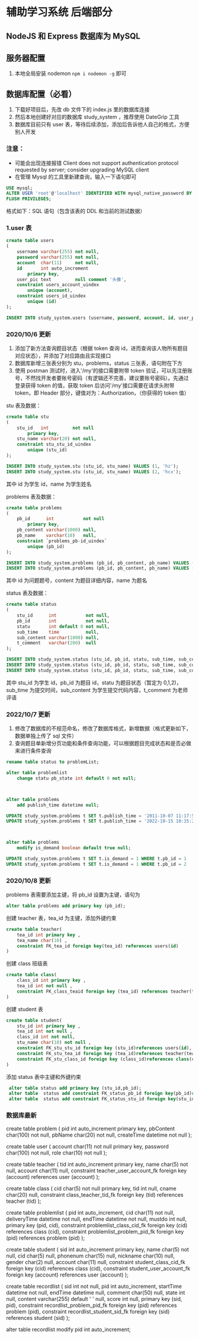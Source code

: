 # 辅助学习系统 后端部分

## NodeJS 和 Express 数据库为 MySQL

## 服务器配置

1. 本地全局安装 nodemon `npm i nodemon -g` 即可

## 数据库配置（必看）

1. 下载好项目后，先改 db 文件下的 index.js 里的数据库连接
2. 然后本地创建好对应的数据库 study_system ，推荐使用 DateGrip 工具
3. 数据库目前只有 user 表，等待后续添加，添加后告诉他人自己的格式，方便别人开发

### 注意：

- 可能会出现连接报错 Client does not support authentication protocol requested by server; consider upgrading MySQL client
- 在管理 Mysql 的工具里新建查询，输入一下语句即可

```sql
USE mysql;
ALTER USER 'root'@'localhost' IDENTIFIED WITH mysql_native_password BY '你的MySQL密码';
FLUSH PRIVILEGES;
```

格式如下：SQL 语句（包含该表的 DDL 和当前的测试数据）

### 1.user 表

```sql
create table users
(
    username varchar(255) not null,
    password varchar(255) not null,
    account  char(11)     not null,
    id       int auto_increment
        primary key,
    user_pic text         null comment '头像',
    constraint users_account_uindex
        unique (account),
    constraint users_id_uindex
        unique (id)
);

INSERT INTO study_system.users (username, password, account, id, user_pic) VALUES ('hcx', '$2a$05$g1l3lA4HFZqoVYeMHoOGz.v8bxmptkH/7XPwzEAAv3bIhRKNE2QVm', '17387069447', 2, null);
```

### 2020/10/6 更新

1. 添加了新方法查询题目状态（根据 token 查询 id，进而查询该人物所有题目对应状态），并添加了对应路由且实现接口
2. 数据库新增三张表分别为 stu，problems，status 三张表，语句附在下方
3. 使用 postman 测试时，进入'/my'的接口需要附带 token 验证，可以先注册账号，不然找开发者要账号密码（有逻辑还不完善，建议要账号密码）。先通过登录获得 token 的值，获取 token 后访问'/my'接口需要在请求头附带 token，即 Header 部分，键值对为：Authorization，（你获得的 token 值）

stu 表及数据：

```sql
create table stu
(
    stu_id   int         not null
        primary key,
    stu_name varchar(20) not null,
    constraint stu_stu_id_uindex
        unique (stu_id)
);

INSERT INTO study_system.stu (stu_id, stu_name) VALUES (1, 'hz');
INSERT INTO study_system.stu (stu_id, stu_name) VALUES (2, 'hcx');

```

其中 id 为学生 id，name 为学生姓名

problems 表及数据：

```sql
create table problems
(
    pb_id      int           not null
        primary key,
    pb_content varchar(1000) null,
    pb_name    varchar(10)   null,
    constraint `problems_pb-id_uindex`
        unique (pb_id)
);

INSERT INTO study_system.problems (pb_id, pb_content, pb_name) VALUES (1, 'test problem', 'test name');
INSERT INTO study_system.problems (pb_id, pb_content, pb_name) VALUES (2, '测试问题', '测试名字');

```

其中 id 为问题题号，content 为题目详细内容，name 为题名

status 表及数据：

```sql
create table status
(
    stu_id      int           not null,
    pb_id       int           not null,
    statu       int default 0 not null,
    sub_time    time          null,
    sub_content varchar(1000) null,
    t_comment   varchar(200)  null
);

INSERT INTO study_system.status (stu_id, pb_id, statu, sub_time, sub_content, t_comment) VALUES (1, 1, 0, null, null, null);
INSERT INTO study_system.status (stu_id, pb_id, statu, sub_time, sub_content, t_comment) VALUES (1, 2, 1, null, null, null);
INSERT INTO study_system.status (stu_id, pb_id, statu, sub_time, sub_content, t_comment) VALUES (2, 1, 0, null, null, null);

```

其中 stu_id 为学生 id，pb_id 为题目 id，statu 为题目状态（暂定为 0,1,2)，sub_time 为提交时间，sub_content 为学生提交代码内容，t_comment 为老师评语

### 2022/10/7 更新

1. 修改了数据库的不规范命名，修改了数据库格式，新增数据（格式更新如下，数据单独上传了 sql 文件）
2. 查询题目单新增分页功能和条件查询功能，可以根据题目完成状态和是否必做来进行条件查询

```sql
rename table status to problemList;

alter table problemlist
    change statu pb_state int default 0 not null;



alter table problems
    add publish_time datetime null;

UPDATE study_system.problems t SET t.publish_time = '2011-10-07 11:17:54' WHERE t.pb_id = 2
UPDATE study_system.problems t SET t.publish_time = '2022-10-15 10:15:27' WHERE t.pb_id = 1



alter table problems
    modify is_demand boolean default true null;

UPDATE study_system.problems t SET t.is_demand = 1 WHERE t.pb_id = 1
UPDATE study_system.problems t SET t.is_demand = 1 WHERE t.pb_id = 2

```

### 2020/10/8 更新

problems 表需要添加主键，将 pb_id 设置为主键，语句为

```sql
alter table problems add primary key (pb_id);
```

创建 teacher 表，tea_id 为主键，添加外键约束

```sql
create table teacher(
    tea_id int primary key ,
    tea_name char(10) ,
    constraint FK_tea_id foreign key(tea_id) references users(id)
)
```

创建 class 班级表

```sql
create table class(
    class_id int primary key ,
    tea_id int not null ,
    constraint FK_class_teaid foreign key (tea_id) references teacher(tea_id)
)
```

创建 student 表

```sql
create table student(
    stu_id int primary key ,
    tea_id int not null ,
    class_id int not null,
    stu_name char(10) not null ,
    constraint FK_stu_stu_id foreign key (stu_id)references users(id),
    constraint FK_stu_tea_id foreign key (tea_id)references teacher(tea_id),
    constraint FK_stu_class_id foreign key (class_id)references class(class_id)
)
```

添加 status 表中主键和外键约束

```sql
 alter table status add primary key (stu_id,pb_id);
 alter table  status add constraint FK_status_pb_id foreign key(pb_id)references problems(pb_id);
 alter table  status add constraint FK_status_stu_id foreign key(stu_id)references student(stu_id);
```

### 数据库最新

create table problem
(
pid int auto_increment
primary key,
pbContent char(100) not null,
pbName char(20) not null,
createTime datetime not null
);

create table user
(
account char(11) not null
primary key,
password char(100) not null,
role char(10) not null
);

create table teacher
(
tid int auto_increment
primary key,
name char(5) not null,
account char(11) null,
constraint teacher_user_account_fk
foreign key (account) references user (account)
);

create table class
(
cid char(5) not null
primary key,
tid int null,
cname char(20) null,
constraint class_teacher_tid_fk
foreign key (tid) references teacher (tid)
);

create table problemlist
(
pid int auto_increment,
cid char(11) not null,
deliveryTime datetime not null,
endTime datetime not null,
mustdo int null,
primary key (pid, cid),
constraint problemlist_class_cid_fk
foreign key (cid) references class (cid),
constraint problemlist_problem_pid_fk
foreign key (pid) references problem (pid)
);

create table student
(
sid int auto_increment
primary key,
name char(5) not null,
cid char(5) null,
phonenum char(15) null,
nickname char(10) null,
gender char(2) null,
account char(11) null,
constraint student_class_cid_fk
foreign key (cid) references class (cid),
constraint student_user_account_fk
foreign key (account) references user (account)
);

create table recordlist
(
sid int not null,
pid int auto_increment,
startTime datetime not null,
endTime datetime null,
comment char(50) null,
state int null,
content varchar(255) default ' ' null,
score int null,
primary key (sid, pid),
constraint recordlist_problem_pid_fk
foreign key (pid) references problem (pid),
constraint recordlist_student_sid_fk
foreign key (sid) references student (sid)
);

alter table recordlist
modify pid int auto_increment;
